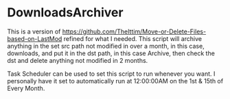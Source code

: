 # DownloadsArchiver

This is a version of https://github.com/TheIttim/Move-or-Delete-Files-based-on-LastMod refined for what I needed. This script will archive anything in the set src path not modified in over a month, in this case, downloads, and put it in the dst path, in this case Archive, then check the dst and delete anything not modified in 2 months.

Task Scheduler can be used to set this script to run whenever you want. I personally have it set to automatically run at 12:00:00AM on the 1st & 15th of Every Month.
